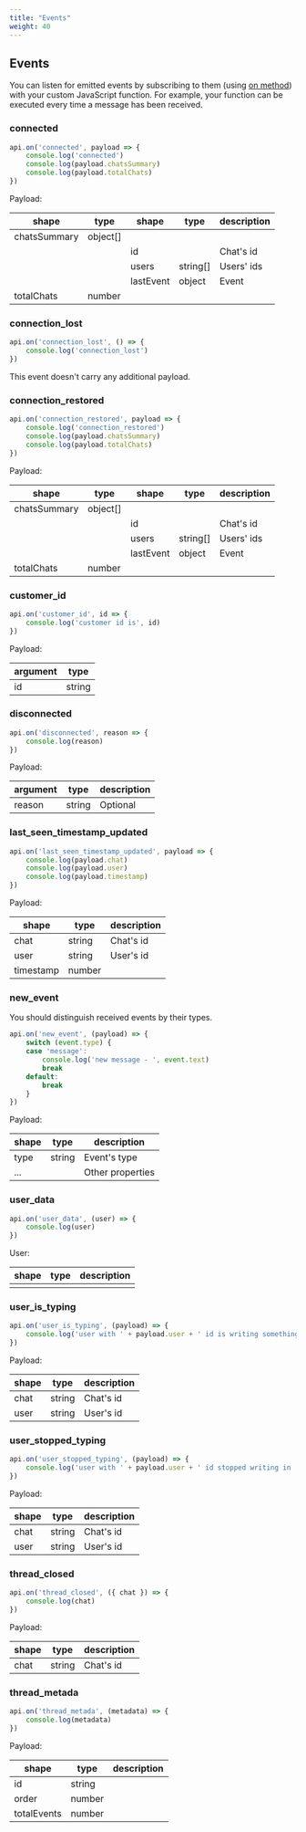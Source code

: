 ```yaml
---
title: "Events"
weight: 40
---
```


## Events

You can listen for emitted events by subscribing to them (using [on method](#on)) with your custom JavaScript function.
For example, your function can be executed every time a message has been received.

### connected

```js
api.on('connected', payload => {
    console.log('connected')
    console.log(payload.chatsSummary)
    console.log(payload.totalChats)
})
```

Payload:

| shape            | type     | shape     | type             | description |
| ---------------- | -------- | --------- | -----------------|------------ |
| chatsSummary     | object[] |           |                  |             |
|                  |          | id        |                  | Chat's id   |
|                  |          | users     | string[]         | Users' ids  |
|                  |          | lastEvent | object           | Event       |
| totalChats       | number   |           |                  |             |

### connection_lost

```js
api.on('connection_lost', () => {
    console.log('connection_lost')
})
```

This event doesn't carry any additional payload.

### connection_restored

```js
api.on('connection_restored', payload => {
    console.log('connection_restored')
    console.log(payload.chatsSummary)
    console.log(payload.totalChats)
})
```

Payload:

| shape            | type     | shape     | type             | description |
| ---------------- | -------- | --------- | -----------------|------------ |
| chatsSummary     | object[] |           |                  |             |
|                  |          | id        |                  | Chat's id   |
|                  |          | users     | string[]         | Users' ids  |
|                  |          | lastEvent | object           | Event       |
| totalChats       | number   |           |                  |             |

### customer_id

```js
api.on('customer_id', id => {
    console.log('customer id is', id)
})
```

Payload:

| argument         | type     |
| ---------------- | -------- |
| id               | string   |

### disconnected

```js
api.on('disconnected', reason => {
    console.log(reason)
})
```

Payload:

| argument   | type    | description                   |
| ---------- | ------- | ----------------------------- |
| reason     | string  | Optional                      |

<!--### chat_properties_updated

```js
api.on('chat_properties_updated', payload => {
    console.log(payload.chat)
    console.log(payload.properties)
})
```

Payload:

| shape      | type    | description                   |
| ---------- | ------- | ----------------------------- |
| chat       | string  | Chat's id                     |
| properties | object  | Chat properties               |

### chat_thread_properties_updated

```js
api.on('chat_thread_properties_updated', payload => {
    console.log(payload.chat)
    console.log(payload.thread)
    console.log(payload.properties)
})
```

Payload:

| shape      | type    | description                   |
| ---------- | ------- | ----------------------------- |
| chat       | string  | Chat's id                     |
| thread     | string  | Thread's id                   |
| properties | object  | Thread properties             |-->

### last_seen_timestamp_updated

```js
api.on('last_seen_timestamp_updated', payload => {
    console.log(payload.chat)
    console.log(payload.user)
    console.log(payload.timestamp)
})
```

Payload:

| shape      | type    | description                   |
| ---------- | ------- | ----------------------------- |
| chat       | string  | Chat's id                     |
| user       | string  | User's id                     |
| timestamp  | number  |                               |

### new_event

You should distinguish received events by their types.

```js
api.on('new_event', (payload) => {
    switch (event.type) {
    case 'message':
        console.log('new message - ', event.text)
        break
    default:
        break
    }
})
```

Payload:

| shape      | type    | description                   |
| ---------- | ------- | ----------------------------- |
| type       | string  | Event's type                  |
| ...        |         | Other properties              |

### user_data

```js
api.on('user_data', (user) => {
    console.log(user)
})
```

User:

| shape      | type    | description                   |
| ---------- | ------- | ----------------------------- |
|            |         |                               |

### user_is_typing

```js
api.on('user_is_typing', (payload) => {
    console.log('user with ' + payload.user + ' id is writing something in ' + payload.chat)
})
```

Payload:

| shape      | type    | description                   |
| ---------- | ------- | ----------------------------- |
| chat       | string  | Chat's id                     |
| user       | string  | User's id                     |

### user_stopped_typing

```js
api.on('user_stopped_typing', (payload) => {
    console.log('user with ' + payload.user + ' id stopped writing in ' + payload.chat)
})
```

Payload:

| shape      | type    | description                   |
| ---------- | ------- | ----------------------------- |
| chat       | string  | Chat's id                     |
| user       | string  | User's id                     |

### thread_closed

```js
api.on('thread_closed', ({ chat }) => {
    console.log(chat)
})
```

Payload:

| shape      | type    | description                   |
| ---------- | ------- | ----------------------------- |
| chat       | string  | Chat's id                     |

### thread_metada

```js
api.on('thread_metada', (metadata) => {
    console.log(metadata)
})
```

Payload:

| shape        | type    | description                   |
| ------------ | ------- | ----------------------------- |
| id           | string  |                               |
| order        | number  |                               |
| totalEvents  | number  |                               |
